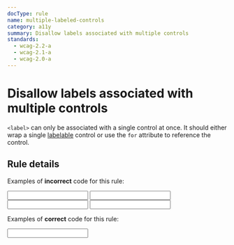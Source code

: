 ```yaml
---
docType: rule
name: multiple-labeled-controls
category: a11y
summary: Disallow labels associated with multiple controls
standards:
  - wcag-2.2-a
  - wcag-2.1-a
  - wcag-2.0-a
---
```


# Disallow labels associated with multiple controls

`<label>` can only be associated with a single control at once.
It should either wrap a single [labelable][] control or use the `for` attribute to reference the control.

[labelable]: https://html.spec.whatwg.org/multipage/forms.html#category-label

## Rule details

Examples of **incorrect** code for this rule:

<validate name="incorrect-multiple" rules="multiple-labeled-controls">
  <label>
    <input type="text">
    <input type="text">
  </label>
</validate>

<validate name="incorrect-both" rules="multiple-labeled-controls">
  <label for="bar">
    <input type="text" id="foo">
  </label>
  <input type="text" id="bar">
</validate>

Examples of **correct** code for this rule:

<validate name="correct" rules="multiple-labeled-controls">
  <label>
    <input type="text">
  </label>
</validate>
